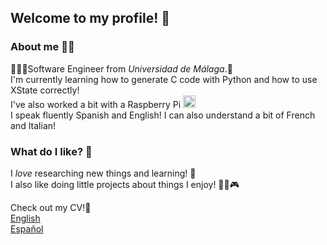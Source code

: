 ## Welcome to my profile! 👋

### About me 🐦‍🔥
👩🏻‍🎓Software Engineer from _Universidad de Málaga_.🏫 <br/>
I'm currently learning how to generate C code with Python and how to use XState correctly! <br/>
I've also worked a bit with a Raspberry Pi <img src="https://upload.wikimedia.org/wikipedia/en/c/cb/Raspberry_Pi_Logo.svg" alt="Raspberry Pi" width="20"/> <br/>
I speak fluently Spanish and English! I can also understand a bit of French and Italian!

### What do I like? 💓
I _love_ researching new things and learning! 🤔 <br/>
I also like doing little projects about things I enjoy! 🍃🐶🎮

Check out my CV!📄 <br/>
[English](https://drive.google.com/file/d/1iDy_60fs1LMTbKubW1zrc547JFls3ENT/view?usp=sharing) <br/>
[Español](https://drive.google.com/file/d/1hzeK4gnP8HiEe0W4ak7A0HQqB634xCA8/view?usp=sharing) <br/>



